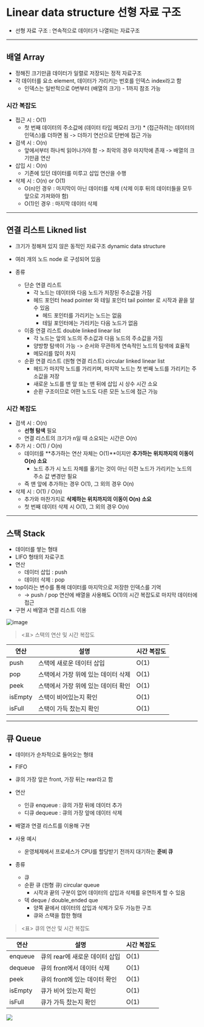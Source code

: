 # Linear data structure 선형 자료 구조

- 선형 자료 구조 : 연속적으로 데이터가 나열되는 자료구조

---

## 배열 Array

- 정해진 크기만큼 데이터가 일렬로 저장되는 정적 자료구조
- 각 데이터를 요소 element, 데이터가 가리키는 번호를 인덱스 index라고 함
    - 인덱스는 일반적으로 0번부터 (배열의 크기) - 1까지 참조 가능

### 시간 복잡도

- 접근 시 : O(1)
    - 첫 번째 데이터의 주소값에 (데이터 타입 메모리 크기) * (접근하려는 데이터의 인덱스)를 더하면 됨 -> 더하기 연산으로 단번에 접근 가능
- 검색 시 : O(n)
    - 앞에서부터 하나씩 읽어나가야 함 -> 최악의 경우 마지막에 존재 -> 배열의 크기만큼 연산
- 삽입 시 : O(n)
    - 기존에 있던 데이터를 미루고 삽입 연산을 수행
- 삭제 시 : O(n) or O(1)
    - O(n)인 경우 : 마지막이 아닌 데이터를 삭제 (삭제 이후 뒤의 데이터들을 모두 앞으로 가져와야 함)
    - O(1)인 경우 : 마지막 데이터 삭제

---

## 연결 리스트 Likned list

- 크기가 정해져 있지 않은 동적인 자료구조 dynamic data structure
- 여러 개의 노드 node 로 구성되어 있음

- 종류
    - 단순 연결 리스트
        - 각 노드는 데이터와 다음 노드가 저장된 주소값을 가짐
        - 헤드 포인터 head pointer 와 테일 포인터 tail pointer 로 시작과 끝을 알 수 있음
            - 헤드 포인터를 가리키는 노드는 없음
            - 테일 포인터에는 가리키는 다음 노드가 없음
    - 이중 연결 리스트 double linked linear list
        - 각 노드는 앞의 노드의 주소값과 다음 노드의 주소값을 가짐
        - 양방향 탐색이 가능 -> 순서와 무관하게 연속적인 노드의 탐색에 효율적
        - 메모리를 많이 차지
    - 순환 연결 리스트 (원형 연결 리스트) circular linked linear list
        - 헤드가 마지막 노드를 가리키며, 마지막 노드는 첫 번째 노드를 가리키는 주소값을 저장
        - 새로운 노드를 맨 앞 또는 맨 뒤에 삽입 시 상수 시간 소요
        - 순환 구조이므로 어떤 노드도 다른 모든 노드에 접근 가능

### 시간 복잡도 

- 검색 시 : O(n)
    - **선형 탐색** 필요
    - 연결 리스트의 크기가 n일 때 소요되는 시간은 O(n)
- 추가 시 : O(1) / O(n)
    - 데이터를 **추가하는 연산 자체는 O(1)**이지만 **추가하는 위치까지의 이동이 O(n) 소요**
        - 노드 추가 시 노드 자체를 옮기는 것이 아닌 이전 노드가 가리키는 노드의 주소 값 변경만 필요
    - 즉 맨 앞에 추가하는 경우 O(1), 그 외의 경우 O(n)
- 삭제 시 : O(1) / O(n)
    - 추가와 마찬가지로 **삭제하는 위치까지의 이동이 O(n) 소요**
    - 첫 번째 데이터 삭제 시 O(1), 그 외의 경우 O(n)

---

## 스택 Stack

- 데이터를 쌓는 형태
- LIFO 형태의 자료구조
- 연산
    - 데이터 삽입 : push
    - 데이터 삭제 : pop
- top이라는 변수를 통해 데이터를 마지막으로 저장한 인덱스를 기억
    - -> push / pop 연산에 배열을 사용해도 O(1)의 시간 복잡도로 마지막 데이터에 접근
- 구현 시 배열과 연결 리스트 이용

![image](https://blog.kakaocdn.net/dn/bcgR9A/btqSX70PCTe/dMSMQoJcZhDpq4sRRpu3A0/img.png)

> <표> 스택의 연산 및 시간 복잡도

| 연산 | 설명 | 시간 복잡도 |
| --- | --- | --------- |
| push | 스택에 새로운 데이터 삽입 | O(1) |
| pop | 스택에서 가장 위에 있는 데이터 삭제 | O(1) |
| peek | 스택에서 가장 위에 있는 데이터 확인 | O(1) |
| isEmpty | 스택이 비어있는지 확인 | O(1) |
| isFull | 스택이 가득 찼는지 확인 | O(1) |

---

## 큐 Queue

- 데이터가 순차적으로 들어오는 형태
- FIFO
- 큐의 가장 앞은 front, 가장 뒤는 rear라고 함
- 연산
    - 인큐 enqueue : 큐의 가장 뒤에 데이터 추가
    - 디큐 dequeue : 큐의 가장 앞에 데이터 삭제
- 배열과 연결 리스트를 이용해 구현
- 사용 예시
    - 운영체제에서 프로세스가 CPU를 할당받기 전까지 대기하는 **준비 큐**

- 종류
    - 큐
    - 순환 큐 (원형 큐) circular queue
        - 시작과 끝의 구분이 없어 데이터의 삽입과 삭제를 유연하게 할 수 있음
    - 덱 deque / double_ended que
        - 양쪽 끝에서 데이터의 삽입과 삭제가 모두 가능한 구조
        - 큐와 스택을 합한 형태

> <표> 큐의 연산 및 시간 복잡도

| 연산 | 설명 | 시간 복잡도 |
| --- | --- | -------- |
| enqueue | 큐의 rear에 새로운 데이터 삽입 | O(1) |
| dequeue | 큐의 front에서 데이터 삭제 | O(1) |
| peek | 큐의 front에 있는 데이터 확인 | O(1) |
| isEmpty | 큐가 비어 있는지 확인 | O(1) |
| isFull | 큐가 가득 찼는지 확인 | O(1) |

![](https://blog.kakaocdn.net/dn/cGoxX3/btqMLSaP0yX/A93AqK9OhnklNTI8PHLcfk/img.png)